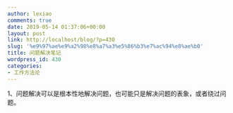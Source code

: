 ```yaml
---
author: lexiao
comments: true
date: 2019-05-14 01:37:06+00:00
layout: post
link: http://localhost/blog/?p=430
slug: '%e9%97%ae%e9%a2%98%e8%a7%a3%e5%86%b3%e7%ac%94%e8%ae%b0'
title: 问题解决笔记
wordpress_id: 430
categories:
- 工作方法论
---
```


1、问题解决可以是根本性地解决问题，也可能只是解决问题的表象，或者绕过问题。
